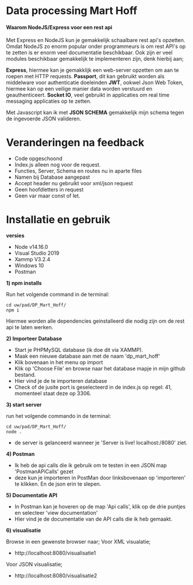 # Data processing Mart Hoff

#### Waarom NodeJS/Express voor een rest api

Met Express en NodeJS kun je gemakkelijk schaalbare rest api's opzetten. Omdat NodeJS zo enorm popular onder programmeurs is om rest API's op te zetten is er enorm veel documentatie beschikbaar. Ook zijn er veel modules beschikbaar gemakkelijk te implementeren zijn, denk hierbij aan;

**Express**, hiermee kan je gemakklijk een web-server opzetten om aan te roepen met HTTP requests.
**Passport**, dit kan gebruikt worden als middelware voor authenticatie doeleinden
**JWT**, ookwel Json Web Token, hiermee kan op een veilige manier data worden verstuurd en geauthenticeert.
**Socket IO**, veel gebruikt in applicaties om real time messaging applicaties op te zetten.

Met Javascript kan ik met **JSON SCHEMA** gemakkelijk mijn schema tegen de ingevoerde JSON valideren. 


# Veranderingen na feedback

* Code opgeschoond
* Index.js alleen nog voor de request.
* Functies, Server, Schema en routes nu in aparte files
* Namen bij Database aangepast
* Accept header nu gebruikt voor xml/json request
* Geen hoofdletters in request
* Geen var maar const of let. 


# Installatie en gebruik

**versies**

* Node v14.16.0
* Visual Studio 2019
* Xammp V3.2.4
* Windows 10
* Postman

**1) npm installs**

Run het volgende command in de terminal:
```
cd uw/pad/DP_Mart_Hoff/
npm i 
```

Hiermee worden alle dependencies geinstalleerd die nodig zijn om de rest api te laten werken.

**2) Importeer Database**

  * Start je PHPMySQL database (ik doe dit via XAMMP).
  * Maak een nieuwe database aan met de naam 'dp_mart_hoff'
  * Klik bovenaan in het menu op import
  * Klik op 'Choose File' en browse naar het database mapje in mijn github bestand.
  * Hier vind je de te importeren database
  * Check of de jusite port is geselecteerd in de index.js op regel: 41, momenteel staat deze op 3306.

**3) start server**

run het volgende commando in de terminal:

  ```
  cd uw/pad/DP_Mart_Hoff/
  node . 
  ```
 * de server is gelanceerd wanneer je 'Server is live! localhost:/8080' ziet.

**4) Postman**

* Ik heb de api calls die ik gebruik om te testen in een JSON map 'PostmanAPiCalls' gezet
* deze kun je importeren in PostMan door linksbovenaan op 'importeren' te klikken. En de json erin te slepen.


**5) Documentatie API**

* In Postman kan je hoveren op de map 'Api calls', klik op de drie puntjes en selecteer 'view documentation'
* Hier vind je de documentatie van de API calls die ik heb gemaakt.

**6) visualisatie**

Browse in een gewenste browser naar;
Voor XML visualatie;
* http://localhost:8080/visualisatie1

Voor JSON visualisatie;
* http://localhost:8080/visualisatie2